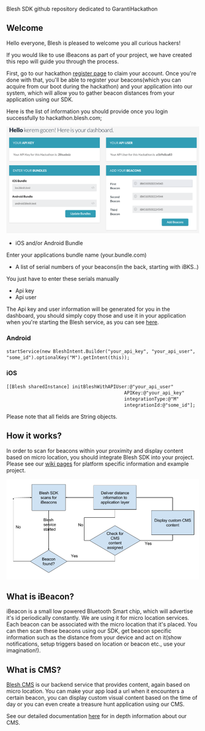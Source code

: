 Blesh SDK github repository dedicated to GarantiHackathon

## Welcome

Hello everyone, Blesh is pleased to welcome you all curious hackers!

If you would like to use iBeacons as part of your project, we have created this repo will guide you through the process.

First, go to our hackathon [register page](http://hackathon.blesh.com/) to claim your account. Once you're done with that, you'll be able to register your beacons(which you can acquire from our boot during the hackathon) and your application into our system, which will allow you to gather beacon distances from your application using our SDK.

Here is the list of information you should provide once you login successfully to hackathon.blesh.com;

![dashboard](img/hackathon_login.png)

- iOS and/or Android Bundle

Enter your applications bundle name (your.bundle.com)

- A list of serial numbers of your beacons(in the back, starting with iBKS..)

You just have to enter these serials manually

- Api key
- Api user

The Api key and user information will be generated for you in the dashboard, you should simply copy those and use it in your application when you're starting the Blesh service, as you can see [here](docs/howto_android.md).

### Android
```
startService(new BleshIntent.Builder("your_api_key", "your_api_user", "some_id").optionalKey("M").getIntent(this));
```

### iOS
```
[[Blesh sharedInstance] initBleshWithAPIUser:@"your_api_user"
                                           APIKey:@"your_api_key"
                                           integrationType:@"M"
                                           integrationId:@"some_id"];
```

Please note that all fields are String objects.

## How it works?

In order to scan for beacons within your proximity and display content based on micro location, you should integrate Blesh SDK into your project. Please see our [wiki pages](docs/howto.md) for platform specific information and example project.

![workflow](img/blesh_sdk_workflow.png)

## What is iBeacon?

iBeacon is a small low powered Bluetooth Smart chip, which will advertise it's id periodically constantly. We are using it for micro location services. Each beacon can be associated with the micro location that it's placed. You can then scan these beacons using our SDK, get beacon specific information such as the distance from your device and act on it(show notifications, setup triggers based on location or beacon etc., use your imagination!).

## What is CMS?

[Blesh CMS](http://beacon.do/) is our backend service that provides content, again based on micro location. You can make your app load a url when it encounters a certain beacon, you can display custom visual content based on the time of day or you can even create a treasure hunt application using our CMS.

See our detailed documentation [here](docs/cms/BleshCMS_intro_eng.md) for in depth information about our CMS.

